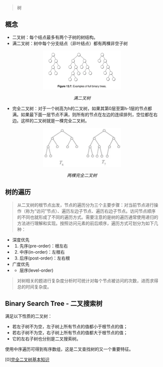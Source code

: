 > 树

## 概念

* 二叉树：每个结点最多有两个子树的树结构。
* 满二叉树：树中每个分支结点（非叶结点）都有两棵非空子树


<p align="center">
    <img src="https://github.com/Vida42/Leetcode/blob/master/Pic/cap1.PNG" alt="Sample"  width="256" height="128">
    <p align="center">
        <em>满二叉树</em>
    </p>
</p>




* 完全二叉树：对于一个树高为h的二叉树，如果其第0层至第h-1层的节点都满。如果最下面一层节点不满，则所有的节点在左边的连续排列，空位都在右边。这样的二叉树就是一棵完全二叉树。

<p align="center">
    <img src="https://github.com/Vida42/Leetcode/blob/master/Pic/cap2.PNG" alt="Sample"  width="256" height="128">
    <p align="center">
        <em>两棵完全二叉树</em>
    </p>
</p>


## 树的遍历

> 从二叉树的根节点出发，节点的遍历分为三个主要步骤：对当前节点进行操作（称为“访问”节点）、遍历左边子节点、遍历右边子节点。访问节点顺序的不同也就形成了不同的遍历方式。需要注意的是树的遍历通常使用递归的方法进行理解和实现。按照访问元素的前后顺序，遍历方式可划分为如下几种：
* 深度优先
* 1. 先序(pre-order)：根左右
* 2. 中序(in-order)：左根右
* 3. 后序(post-order)：左右根
* 广度优先
* * 层序(level-order)

> 对树相关的题进行复杂度分析时可统计对每个节点被访问的次数，进而求得总的时间复杂度。


## Binary Search Tree - 二叉搜索树

满足以下性质的二叉树：

* 若左子树不为空，左子树上所有节点的值都小于根节点的值；
* 若右子树不为空，右子树上所有节点的值都大于根节点的值；
* 它的左右子树也分别是二叉搜索树。

使用中序遍历可得到有序数组，这是二叉查找树的又一个重要特征。


[0][完全二叉树基本知识](https://www.jianshu.com/p/a47d6ed886c8)

